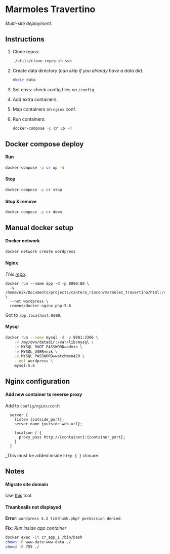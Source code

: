 Marmoles Travertino
===================
_Multi-site deployment._

## Instructions

1. Clone repos:
    ```bash
    ./utils/clone-repos.sh ssh
    ```

2. Create data directory (_can skip if you already have a data dir_):
    ```bash
    mkdir data
    ```

3. Set envs: check config files on `/config`. 

5. Add extra containers.

6. Map containers on `nginx` conf.

7. Run containers:
    ```bash
    docker-compose -p cr up -d
    ```

## Docker compose deploy

#### Run
```bash
docker-compose -p cr up -d
```

#### Stop
```bash
docker-compose -p cr stop
```

#### Stop & remove
```bash
docker-compose -p cr down
```

## Manual docker setup

#### Docker network
```bash
docker network create wordpress
```

#### Nginx
_This [repo](https://github.com/romeOz/docker-nginx-php)._


```
docker run --name app -d -p 8080:80 \
  -v /home/nik/Documents/projects/cantera_rincon/marmoles_travertino/html:/var/www/app/ \
  --net wordpress \
  romeoz/docker-nginx-php:5.6
```

Got to `app.localhost:8080`.


#### Mysql
```bash
docker run --name mysql -d -p 8081:3306 \
    -v /my/own/datadir:/var/lib/mysql \
    -e MYSQL_ROOT_PASSWORD=admin \
    -e MYSQL_USER=nik \
    -e MYSQL_PASSWORD=watchmen420 \
    --net wordpress \
    mysql:5.6
```

## Nginx configuration

#### Add new container to reverse proxy
Add to `config/nginx/conf`:
```smartyconfig
  server {
    listen {outside_port};
    server_name {outside_web_url};

    location / {
      proxy_pass http://{container}:{container_port};
    }
  }
```
_This must be added inside `http { }` closure.


## Notes

#### Migrate site domain
Use [this](https://interconnectit.com/products/search-and-replace-for-wordpress-databases/) tool.

#### Thumbnails not displayed
**Error**: `wordpress 4.3 timthumb.php? permission denied`.

**Fix**: 
_Run inside app container_ 
```bash
docker exec -it cr_app_1 /bin/bash
chown -R www-data:www-data ./
chmod -R 755 ./
```

